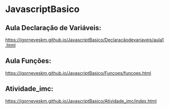 # JavascriptBasico

## Aula Declaração de Variáveis:
https://igorneveskm.github.io/JavascriptBasico/Declaraçãodevariaveis/aula1.html

## Aula Funções:
https://igorneveskm.github.io/JavascriptBasico/Funcoes/funcoes.html

## Atividade_imc:
https://igorneveskm.github.io/JavascriptBasico/Atividade_imc/index.html



